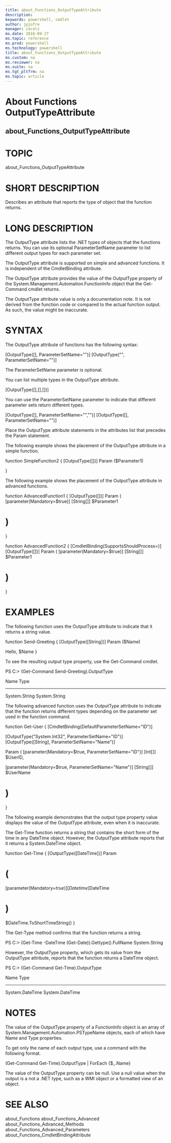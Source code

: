 ```yaml
---
title: about_Functions_OutputTypeAttribute
description: 
keywords: powershell, cmdlet
author: jpjofre
manager: carolz
ms.date: 2016-09-27
ms.topic: reference
ms.prod: powershell
ms.technology: powershell
title: about_Functions_OutputTypeAttribute
ms.custom: na
ms.reviewer: na
ms.suite: na
ms.tgt_pltfrm: na
ms.topic: article
---
```

# About Functions OutputTypeAttribute
## about_Functions_OutputTypeAttribute
# TOPIC

about_Functions_OutputTypeAttribute

# SHORT DESCRIPTION

Describes an attribute that reports the type of object that the function
returns.

# LONG DESCRIPTION

The OutputType attribute lists the .NET types of objects that the functions
returns. You can use its optional ParameterSetName parameter to list different
output types for each parameter set.

The OutputType attribute is supported on simple and advanced functions. It is
independent of the CmdletBinding attribute.

The OutputType attribute provides the value of the OutputType property of the
System.Management.Automation.FunctionInfo object that the Get-Command cmdlet
returns.

The OutputType attribute value is only a documentation note. It is not derived
from the function code or compared to the actual function output. As such, the
value might be inaccurate.

# SYNTAX

The OutputType attribute of functions has the following syntax:

[OutputType([<TypeLiteral>], ParameterSetName="<Name>")]
[OutputType("<TypeNameString>", ParameterSetName="<Name>")]

The ParameterSetName parameter is optional.

You can list multiple types in the OutputType attribute.

[OutputType([<Type1>],[<Type2>],[<Type3>])]

You can use the ParameterSetName parameter to indicate that different
parameter sets return different types.

[OutputType([<Type1>], ParameterSetName="<Set1>","<Set2>")]
[OutputType([<Type2>], ParameterSetName="<Set3>")]

Place the OutputType attribute statements in the attributes list that precedes
the Param statement.

The following example shows the placement of the OutputType attribute in a
simple function.

function SimpleFunction2
{
[OutputType([<Type>])]
Param ($Parameter1)

<function body>
}

The following example shows the placement of the OutputType attribute in
advanced functions.

function AdvancedFunction1
{
[OutputType([<Type>])]
Param (
[parameter(Mandatory=$true)]
[String[]]
$Parameter1
# )


<function body>
}

function AdvancedFunction2
{
[CmdletBinding(SupportsShouldProcess=<Boolean>)]
[OutputType([<Type>])]
Param (
[parameter(Mandatory=$true)]
[String[]]
$Parameter1
# )


<function body>
}

# EXAMPLES


The following function uses the OutputType attribute to indicate that it returns
a string value.

function Send-Greeting
{
[OutputType([String])]
Param ($Name)

Hello, $Name
}

To see the resulting output type property, use the Get-Command cmdlet.

PS C:> (Get-Command Send-Greeting).OutputType

Name                                               Type
----                                               ----
System.String                                      System.String

The following advanced function uses the OutputType attribute to indicate that
the function returns different types depending on the parameter set used in the
function command.

function Get-User
{
[CmdletBinding(DefaultParameterSetName="ID")]

[OutputType("System.Int32", ParameterSetName="ID")]
[OutputType([String], ParameterSetName="Name")]

Param (
[parameter(Mandatory=$true, ParameterSetName="ID")]
[Int[]]
$UserID,

[parameter(Mandatory=$true, ParameterSetName="Name")]
[String[]]
$UserName
# )


<function body>
}

The following example demonstrates that the output type property value
displays the value of the OutputType attribute, even when it is inaccurate.

The Get-Time function returns a string that contains the short form of
the time in any DateTime object. However, the OutputType attribute reports
that it returns a System.DateTime object.

function Get-Time
{
[OutputType([DateTime])]
Param
# (

[parameter(Mandatory=$true)]
[Datetime]$DateTime
# )

$DateTime.ToShortTimeString()
}

The Get-Type method confirms that the function returns a string.

PS C:> (Get-Time -DateTime (Get-Date)).Gettype().FullName
System.String

However, the OutputType property, which gets its value from the OutputType
attribute, reports that the function returns a DateTime object.

PS C:> (Get-Command Get-Time).OutputType

Name                                      Type
----                                      ----
System.DateTime                           System.DateTime

# NOTES

The value of the OutputType property of a FunctionInfo object is an array of
System.Management.Automation.PSTypeName objects, each of which have Name and
Type properties.

To get only the name of each output type, use a command with the following
format.

(Get-Command Get-Time).OutputType | ForEach {$_.Name}

The value of the OutputType property can be null. Use a null value when
the output is a not a .NET type, such as a WMI object or a formatted view
of an object.

# SEE ALSO

about_Functions
about_Functions_Advanced
about_Functions_Advanced_Methods
about_Functions_Advanced_Parameters
about_Functions_CmdletBindingAttribute

